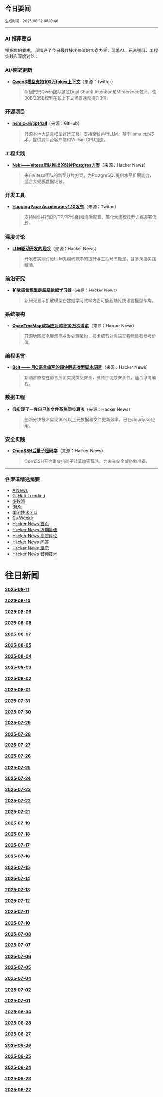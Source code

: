 ## 今日要闻

<sub> 生成时间：2025-08-12 08:10:46</sub>


---

### AI 推荐要点

根据您的要求，我精选了今日最具技术价值的10条内容，涵盖AI、开源项目、工程实践和深度讨论：

### AI/模型更新
- **[Qwen3模型支持100万token上下文](https://twitter.com/Alibaba_Qwen/status/1953760230141309354)**（来源：Twitter）  
  > 阿里巴巴Qwen团队通过Dual Chunk Attention和MInference技术，使30B/235B模型在长上下文场景速度提升3倍。

### 开源项目
- **[nomic-ai/gpt4all](https://github.com/nomic-ai/gpt4all)**（来源：GitHub）  
  > 开源本地大语言模型运行工具，支持离线运行LLM，基于llama.cpp技术，提供跨平台客户端和Vulkan GPU加速。

### 工程实践
- **[Neki——Vitess团队推出的分片Postgres方案](https://news.ycombinator.com/item?id=44867374)**（来源：Hacker News）  
  > 来自Vitess团队的新型分片方案，为PostgreSQL提供水平扩展能力，适合大规模数据场景。

### 开发工具
- **[Hugging Face Accelerate v1.10发布](https://twitter.com/m_sirovatka/status/1953800134598569987)**（来源：Twitter）  
  > 支持N维并行(DP/TP/PP堆叠)和清晰配置，简化大规模模型训练部署流程。

### 深度讨论
- **[LLM驱动开发的现状](https://news.ycombinator.com/item?id=44847741)**（来源：Hacker News）  
  > 开发者实测讨论LLM对编码效率的提升与工程环节瓶颈，含多角度实践经验。

### 前沿研究
- **[扩散语言模型是超级数据学习器](https://news.ycombinator.com/item?id=44856101)**（来源：Hacker News）  
  > 新研究显示扩散模型在数据学习效率方面可能超越传统语言模型架构。

### 系统架构
- **[OpenFreeMap成功应对每秒10万次请求](https://news.ycombinator.com/item?id=44846318)**（来源：Hacker News）  
  > 开源地图服务展示高并发处理架构，技术细节对后端工程师具有参考价值。

### 编程语言
- **[Bolt —— 用C语言编写的超快静态类型脚本语言](https://news.ycombinator.com/item?id=44856935)**（来源：Hacker News）  
  > 新语言直接在语言层面实现类型安全，兼顾性能与安全性，适合系统编程。

### 数据工程
- **[我实现了一套自己的文件系统同步算法](https://news.ycombinator.com/item?id=44856037)**（来源：Hacker News）  
  > 创新分块技术实现90%以上元数据和文件更新效率，已在cloudy.so应用。

### 安全实践
- **[OpenSSH后量子密码学](https://news.ycombinator.com/item?id=44863242)**（来源：Hacker News）  
  > OpenSSH开始集成抗量子计算加密算法，为未来安全威胁做准备。

---

### 各渠道精选摘要
- [AINews](./2025-08-12/ai_news_summary_2025-08-12.md)
- [GitHub Trending](./2025-08-12/github_trending_2025-08-12.md)
- [少数派](./2025-08-12/shaoshupai_2025-08-12.md)
- [36Kr](./2025-08-12/36kr_summary_2025-08-12.md)
- [美团技术团队](./2025-08-12/meituan_2025-08-12.md)
- [Go Weekly](./2025-08-12/go_weekly_2025-08-12.md)
- [Hacker News 首页](./2025-08-12/hacker_news_frontpage_2025-08-12.md)
- [Hacker News 近期最佳](./2025-08-12/hacker_news_best_2025-08-12.md)
- [Hacker News 高赞评论](./2025-08-12/hacker_news_top_comments_2025-08-12.md)
- [Hacker News 问答](./2025-08-12/hacker_news_ask_2025-08-12.md)
- [Hacker News 展示](./2025-08-12/hacker_news_show_2025-08-12.md)
- [Hacker News 音频技术](./2025-08-12/hacker_news_audio_tech_2025-08-12.md)

# 往日新闻

#### [2025-08-11](./2025-08-11/newsletter.md)

#### [2025-08-10](./2025-08-10/newsletter.md)

#### [2025-08-09](./2025-08-09/newsletter.md)

#### [2025-08-08](./2025-08-08/newsletter.md)

#### [2025-08-07](./2025-08-07/newsletter.md)

#### [2025-08-05](./2025-08-05/newsletter.md)

#### [2025-08-04](./2025-08-04/newsletter.md)

#### [2025-08-03](./2025-08-03/newsletter.md)

#### [2025-08-02](./2025-08-02/newsletter.md)

#### [2025-08-01](./2025-08-01/newsletter.md)

#### [2025-07-31](./2025-07-31/newsletter.md)

#### [2025-07-30](./2025-07-30/newsletter.md)

#### [2025-07-29](./2025-07-29/newsletter.md)

#### [2025-07-28](./2025-07-28/newsletter.md)

#### [2025-07-27](./2025-07-27/newsletter.md)

#### [2025-07-26](./2025-07-26/newsletter.md)

#### [2025-07-25](./2025-07-25/newsletter.md)

#### [2025-07-24](./2025-07-24/newsletter.md)

#### [2025-07-23](./2025-07-23/newsletter.md)

#### [2025-07-22](./2025-07-22/newsletter.md)

#### [2025-07-21](./2025-07-21/newsletter.md)

#### [2025-07-19](./2025-07-19/newsletter.md)

#### [2025-07-18](./2025-07-18/newsletter.md)

#### [2025-07-17](./2025-07-17/newsletter.md)

#### [2025-07-16](./2025-07-16/newsletter.md)

#### [2025-07-15](./2025-07-15/newsletter.md)

#### [2025-07-14](./2025-07-14/newsletter.md)

#### [2025-07-13](./2025-07-13/newsletter.md)

#### [2025-07-12](./2025-07-12/newsletter.md)

#### [2025-07-11](./2025-07-11/newsletter.md)

#### [2025-07-10](./2025-07-10/newsletter.md)

#### [2025-07-08](./2025-07-08/newsletter.md)

#### [2025-07-07](./2025-07-07/newsletter.md)

#### [2025-07-06](./2025-07-06/newsletter.md)

#### [2025-07-05](./2025-07-05/newsletter.md)

#### [2025-07-04](./2025-07-04/newsletter.md)

#### [2025-07-02](./2025-07-02/newsletter.md)

#### [2025-07-01](./2025-07-01/newsletter.md)

#### [2025-06-30](./2025-06-30/newsletter.md)

#### [2025-06-28](./2025-06-28/newsletter.md)

#### [2025-06-27](./2025-06-27/newsletter.md)

#### [2025-06-26](./2025-06-26/newsletter.md)

#### [2025-06-25](./2025-06-25/newsletter.md)

#### [2025-06-24](./2025-06-24/newsletter.md)

#### [2025-06-23](./2025-06-23/newsletter.md)

#### [2025-06-22](./2025-06-22/newsletter.md)
